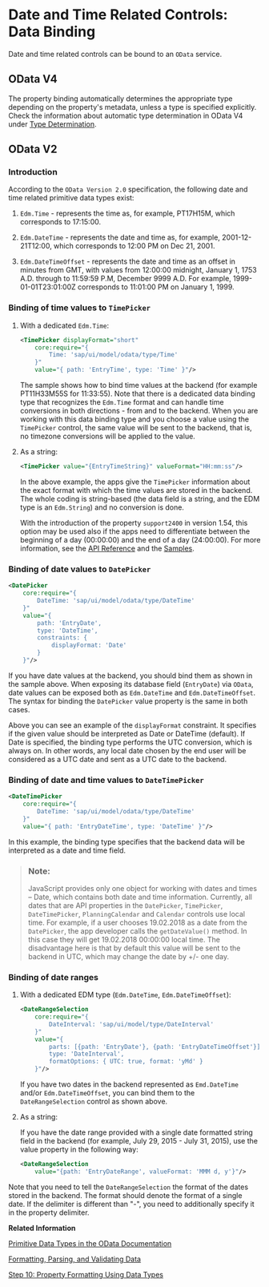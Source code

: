 <!-- loioe1ddc69c01474faf830a522db8c9238a -->

# Date and Time Related Controls: Data Binding

Date and time related controls can be bound to an `OData` service.



<a name="loioe1ddc69c01474faf830a522db8c9238a__section_i2c_p4g_cdb"/>

## OData V4

The property binding automatically determines the appropriate type depending on the property's metadata, unless a type is specified explicitly. Check the information about automatic type determination in OData V4 under [Type Determination](../04_Essentials/type-determination-53cdd55.md).



## OData V2



### Introduction

According to the `OData Version 2.0` specification, the following date and time related primitive data types exist:

1.  `Edm.Time` - represents the time as, for example, PT17H15M, which corresponds to 17:15:00.

2.  `Edm.DateTime` - represents the date and time as, for example, 2001-12-21T12:00, which corresponds to 12:00 PM on Dec 21, 2001.

3.  `Edm.DateTimeOffset` - represents the date and time as an offset in minutes from GMT, with values from 12:00:00 midnight, January 1, 1753 A.D. through to 11:59:59 P.M, December 9999 A.D. For example, 1999-01-01T23:01:00Z corresponds to 11:01:00 PM on January 1, 1999.




### Binding of time values to `TimePicker`

1.  With a dedicated `Edm.Time`:

    ```xml
    <TimePicker displayFormat="short"
        core:require="{
            Time: 'sap/ui/model/odata/type/Time'
        }"
        value="{ path: 'EntryTime', type: 'Time' }"/>
    ```

    The sample shows how to bind time values at the backend \(for example PT11H33M55S for 11:33:55\). Note that there is a dedicated data binding type that recognizes the `Edm.Time` format and can handle time conversions in both directions - from and to the backend. When you are working with this data binding type and you choose a value using the `TimePicker` control, the same value will be sent to the backend, that is, no timezone conversions will be applied to the value.

2.  As a string:

    ```xml
    <TimePicker value="{EntryTimeString}" valueFormat="HH:mm:ss"/>
    ```

    In the above example, the apps give the `TimePicker` information about the exact format with which the time values are stored in the backend. The whole coding is string-based \(the data field is a string, and the EDM type is an `Edm.String`\) and no conversion is done.

    With the introduction of the property `support2400` in version 1.54, this option may be used also if the apps need to differentiate between the beginning of a day \(00:00:00\) and the end of a day \(24:00:00\). For more information, see the [API Reference](https://ui5.sap.com/#/api/sap.m.TimePicker) and the [Samples](https://ui5.sap.com/#/sample/sap.m.sample.TimePicker/preview). 




### Binding of date values to `DatePicker`

```xml
<DatePicker
    core:require="{
        DateTime: 'sap/ui/model/odata/type/DateTime'
    }"
    value="{
        path: 'EntryDate',
        type: 'DateTime',
        constraints: {
            displayFormat: 'Date'
        }
    }"/>
```

If you have date values at the backend, you should bind them as shown in the sample above. When exposing its database field \(`EntryDate`\) via `OData`, date values can be exposed both as `Edm.DateTime` and `Edm.DateTimeOffset`. The syntax for binding the `DatePicker` value property is the same in both cases.

Above you can see an example of the `displayFormat` constraint. It specifies if the given value should be interpreted as Date or DateTime \(default\). If Date is specified, the binding type performs the UTC conversion, which is always on. In other words, any local date chosen by the end user will be considered as a UTC date and sent as a UTC date to the backend.



### Binding of date and time values to `DateTimePicker`

```xml
<DateTimePicker
    core:require="{
        DateTime: 'sap/ui/model/odata/type/DateTime'
    }"
    value="{ path: 'EntryDateTime', type: 'DateTime' }"/>
```

In this example, the binding type specifies that the backend data will be interpreted as a date and time field.

> ### Note:  
> JavaScript provides only one object for working with dates and times – Date, which contains both date and time information. Currently, all dates that are API properties in the `DatePicker`, `TimePicker`, `DateTimePicker`, `PlanningCalendar` and `Calendar` controls use local time. For example, if a user chooses 19.02.2018 as a date from the `DatePicker`, the app developer calls the `getDateValue()` method. In this case they will get 19.02.2018 00:00:00 local time. The disadvantage here is that by default this value will be sent to the backend in UTC, which may change the date by +/- one day.



### Binding of date ranges

1.  With a dedicated EDM type \(`Edm.DateTime`, `Edm.DateTimeOffset`\):

    ```xml
    <DateRangeSelection 
        core:require="{
            DateInterval: 'sap/ui/model/type/DateInterval'
        }"
        value="{
            parts: [{path: 'EntryDate'}, {path: 'EntryDateTimeOffset'}],
            type: 'DateInterval',
            formatOptions: { UTC: true, format: 'yMd' }
        }"/>
    ```

    If you have two dates in the backend represented as `Emd.DateTime` and/or `Edm.DateTimeOffset`, you can bind them to the `DateRangeSelection` control as shown above.

2.  As a string:

    If you have the date range provided with a single date formatted string field in the backend \(for example, July 29, 2015 - July 31, 2015\), use the value property in the following way:

    ```xml
    <DateRangeSelection
        value="{path: 'EntryDateRange', valueFormat: 'MMM d, y'}"/>
    
    ```


Note that you need to tell the `DateRangeSelection` the format of the dates stored in the backend. The format should denote the format of a single date. If the delimiter is different than "-", you need to additionally specify it in the property delimiter.

**Related Information**  


[Primitive Data Types in the OData Documentation](http://www.odata.org/documentation/odata-version-2-0/overview/)

[Formatting, Parsing, and Validating Data](../04_Essentials/formatting-parsing-and-validating-data-07e4b92.md "Data that is presented on the UI often has to be converted so that is human readable and fits to the locale of the user. On the other hand, data entered by the user has to be parsed and validated to be understood by the data source. For this purpose, you use formatters and data types.")

[Step 10: Property Formatting Using Data Types](../03_Get-Started/step-10-property-formatting-using-data-types-9252ee4.md "OpenUI5 offers a set of simple data types, including Boolean, Currency, Date and Float. You can apply these data types to controls to ensure that the value displayed on the screen is formatted correctly. If the field is open for input, this also ensures that the user input meets the requirements of that data type. Let's add a new field called Sales Amount of type Currency.")

